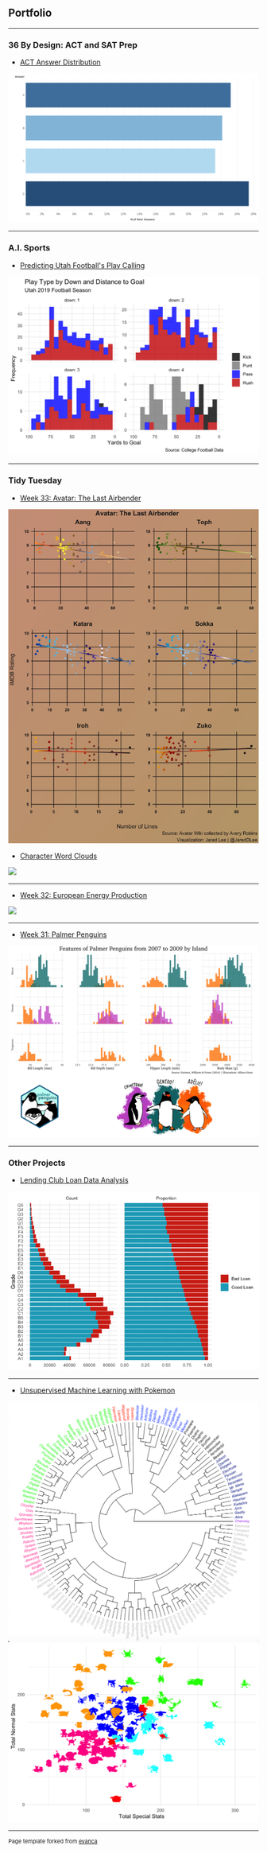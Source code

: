 ## Portfolio

---

### 36 By Design: ACT and SAT Prep

- [ACT Answer Distribution](https://public.tableau.com/profile/jared.lee6556#!/vizhome/ACTAnswerDistr/Sheet1)
<img src="images/ACTanswers.png?raw=true"/>

---

### A.I. Sports

- [Predicting Utah Football's Play Calling](/pdf/footballPlayCall.html)
<img src="images/playCallPreview.png?raw=true"/>

---

### Tidy Tuesday

- [Week 33: Avatar: The Last Airbender](https://twitter.com/JaredDLee/status/1292902346192642049)
<img src="images/avatar.png?raw=true"/>

- [Character Word Clouds](https://twitter.com/JaredDLee/status/1293634032912068608)
<img src = "image/zuko_wordcloud.png?raw=true"/>

---

- [Week 32: European Energy Production](https://twitter.com/JaredDLee/status/1290905477069463558)
<img src="images/energy.gif?raw=true"/>

---

- [Week 31: Palmer Penguins](https://twitter.com/JaredDLee/status/1289219511204245504)
<img src="images/palmer_penguins.png?raw=true"/>

---

### Other Projects

- [Lending Club Loan Data Analysis](/pdf/loans.html)
<img src="images/loansPreview.png?raw=true"/>

---

- [Unsupervised Machine Learning with Pokemon](/pdf/pokemonClustering.html)
<img src="images/pokemonPreview.png?raw-true"/>
<img src="images/pokemonPreview2.png?raw-true"/>

---
<p style="font-size:11px">Page template forked from <a href="https://github.com/evanca/quick-portfolio">evanca</a></p>
<!-- Remove above link if you don't want to attibute -->
